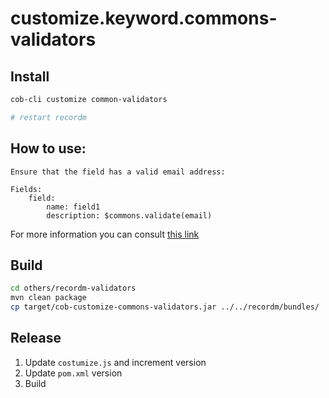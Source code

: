 # customize.keyword.commons-validators

## Install

```bash
cob-cli customize common-validators

# restart recordm
```

## How to use:

```
Ensure that the field has a valid email address:

Fields:
    field:
        name: field1
        description: $commons.validate(email)
```

For more information you can consult [this link](https://learning.cultofbits.com/docs/cob-platform/admins/managing-information/available-customizations/commons-validators/)

## Build

```bash
cd others/recordm-validators
mvn clean package
cp target/cob-customize-commons-validators.jar ../../recordm/bundles/
```

## Release

1. Update `costumize.js` and increment version
2. Update `pom.xml` version
3. Build
